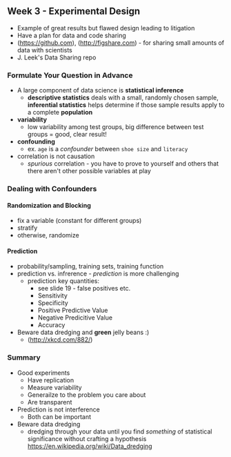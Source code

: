 ## Week 3 - Experimental Design
* Example of great results but flawed design leading to litigation
* Have a plan for data and code sharing
* (https://github.com), (http://figshare.com) - for sharing small amounts of data with scientists
* J. Leek's Data Sharing repo

### Formulate Your Question in Advance
* A large component of data science is **statistical inference**
  * **descriptive statistics** deals with a small, randomly chosen sample, **inferential statistics** helps determine if those sample results apply to a complete **population**
* **variability**
  * low variability among test groups, big difference between test groups = good, clear result!
* **confounding**
  * ex. `age` is a _confounder_ between `shoe size` and `literacy`
* correlation is not causation
  * _spurious_ correlation - you have to prove to yourself and others that there aren't other possible variables at play

### Dealing with Confounders
#### Randomization and Blocking
* fix a variable (constant for different groups)
* stratify
* otherwise, randomize

#### Prediction
* probability/sampling, training sets, training function
* prediction vs. infrerence - _prediction_ is more challenging
  * prediction key quantities:
    * see slide 19 - false positives etc.
    * Sensitivity
    * Specificity
    * Positive Predictive Value
    * Negative Predicitive Value
    * Accuracy
 * Beware data dredging and **green** jelly beans :)
   * (http://xkcd.com/882/)
 
### Summary
* Good experiments
  * Have replication
  * Measure variability
  * Generailze to the problem you care about
  * Are transparent
* Prediction is not interference
  * Both can be important
* Beware data dredging
  * dredging through your data until you find _something_ of statistical significance without crafting a hypothesis https://en.wikipedia.org/wiki/Data_dredging
